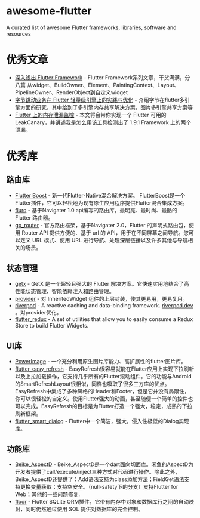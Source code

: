 # awesome-flutter
A curated list of awesome Flutter frameworks, libraries, software and resources



# 优秀文章

* [深入浅出 Flutter Framework](https://zxfcumtcs.github.io/2020/05/01/deepinto-flutter-widget/) - Flutter Framework系列文章，干货满满，分八篇
从widget、BuildOwner、Element、PaintingContext、Layout、PipelineOwner、RenderObject到自定义widget
* [字节跳动业务在 Flutter 轻量级引擎上的实践与优化](https://my.oschina.net/u/4180867/blog/5395182) - 介绍字节在flutter多引擎方面的研究，其中给到了多引擎内存共享解决方案，图片多引擎共享方案等
* [Flutter 上的内存泄漏监控](https://flutter.cn/community/tutorials/memory-leak-monitoring-on-flutter) - 本文将会带你实现一个 Flutter 可用的 LeakCanary，并讲述我是怎么用该工具检测出了 1.9.1 Framework 上的两个泄漏。



# 优秀库

## 路由库

* [Flutter Boost](https://github.com/alibaba/flutter_boost) - 新一代Flutter-Native混合解决方案。 FlutterBoost是一个Flutter插件，它可以轻松地为现有原生应用程序提供Flutter混合集成方案。
* [fluro](https://github.com/lukepighetti/fluro) - 基于Navigater 1.0 api编写的路由库，最明亮、最时尚、最酷的 Flutter 路由器。
* [go_router](https://pub.dev/packages/go_router) - 官方路由框架，基于Navigater 2.0，Flutter 的声明式路由包，使用 Router API 提供方便的、基于 url 的 API，用于在不同屏幕之间导航。您可以定义 URL 模式、使用 URL 进行导航、处理深层链接以及许多其他与导航相关的场景。

## 状态管理

* [getx](https://github.com/jonataslaw/getx) - GetX 是一个超轻且强大的 Flutter 解决方案。它快速实用地结合了高性能状态管理、智能依赖注入和路由管理。
* [provider](https://github.com/rrousselGit/provider) - 对 InheritedWidget 组件的上层封装，使其更易用，更易复用。
* [riverpod](https://github.com/rrousselGit/riverpod) - A reactive caching and data-binding framework. [riverpod.dev](https://riverpod.dev) 。对provider优化。
* [flutter_redux](https://github.com/brianegan/flutter_redux) - A set of utilities that allow you to easily consume a Redux Store to build Flutter Widgets.

## UI库

* [PowerImage](https://github.com/alibaba/power_image) - 一个充分利用原生图片库能力、高扩展性的flutter图片库。
* [flutter_easy_refresh](https://github.com/xuelongqy/flutter_easy_refresh) - EasyRefresh很容易就能在Flutter应用上实现下拉刷新以及上拉加载操作，它支持几乎所有的Flutter滚动组件。它的功能与Android的SmartRefreshLayout很相似，同样也吸取了很多三方库的优点。EasyRefresh中集成了多种风格的Header和Footer，但是它并没有局限性，你可以很轻松的自定义。使用Flutter强大的动画，甚至随便一个简单的控件也可以完成。EasyRefresh的目标是为Flutter打造一个强大，稳定，成熟的下拉刷新框架。
* [flutter_smart_dialog](https://github.com/fluttercandies/flutter_smart_dialog) - Flutter中一个简洁，强大，侵入性极低的Dialog实现库。

## 功能库

* [Beike_AspectD](https://github.com/LianjiaTech/Beike_AspectD) - Beike_AspectD是一个dart面向切面库。闲鱼的AspectD为开发者提供了call/execute/inject三种方式对代码进行操作。除此之外，Beike_AspectD还提供了：Add语法支持为class添加方法；FieldGet语法支持更换变量获取；支持空安全。（null-safety下的分支）支持Flutter for Web；其他的一些问题修复.
* [floor](https://github.com/pinchbv/floor) - Flutter SQLite ORM插件，它带有内存中对象和数据库行之间的自动映射，同时仍然通过使用 SQL 提供对数据库的完全控制。
